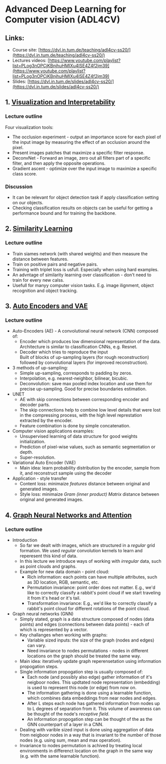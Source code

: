 # Advanced Deep Learning for Computer vision (ADL4CV)

## Links:
* Course site: [https://dvl.in.tum.de/teaching/adl4cv-ss20/](https://dvl.in.tum.de/teaching/adl4cv-ss20/)
* Lectures videos: [https://www.youtube.com/playlist?list=PLog3nOPCjKBnjhuHMIXu4ISE4Z4f2jm39](https://www.youtube.com/playlist?list=PLog3nOPCjKBnjhuHMIXu4ISE4Z4f2jm39)
* Slides: [https://dvl.in.tum.de/slides/adl4cv-ss20/](https://dvl.in.tum.de/slides/adl4cv-ss20/)

## 1. [Visualization and Interpretability](https://www.youtube.com/watch?v=4M-kuW2huqU&list=PLog3nOPCjKBnjhuHMIXu4ISE4Z4f2jm39&index=2)
### Lecture outline
Four visualization tools:
* The occlusion experiment - output an importance score for each pixel of the input image by measuring the effect of an occlusion around the pixel.
* Present images patches that maximize a specific filter response.
* DeconvNet - Forward an image, zero out all filters part of a specific filter, and then apply the opposite operations.
* Gradient ascent - optimize over the input image to maximize a specific class score.

### Discussion
* It can be relevant for object detection task if apply classification setting on our objects.
* Checking classification results on objects can be useful for getting a performance bound and for training the backbone.

## 2. [Similarity Learning](https://www.youtube.com/watch?v=6e65XfwmIWE&list=PLog3nOPCjKBnjhuHMIXu4ISE4Z4f2jm39&index=3)
### Lecture outline
* Train siames network (with shared weights) and then measure the distance between features.
* Train on positive pairs and negative pairs.
* Training with triplet loss is usfull. Especially when using hard examples.
* An advntage of similarity learning over classification - don't need to train for every new calss.
* Usefull for manyy computer vision tasks. E.g. image ilignment, object recognition and object tracking.

## 3. [Auto Encoders and VAE](https://www.youtube.com/watch?v=kdVSCtgHGF8&list=PLog3nOPCjKBnjhuHMIXu4ISE4Z4f2jm39&index=4)
### Lecture outline
* Auto-Encoders (AE) - A convolutional neural network (CNN) composed of: 
  * Encoder which produces low dimensional representation of the data.  
    Architecture is similar to classification CNNs, e.g. Resnet.
  * Decoder which tries to reproduce the input  
    Built of blocks of up-sampling layers (for rough reconstruction) followed by convolutional layers (for improved reconstruction).
* 3 methods of up-sampling:
  * Simple up-sampling, corresponds to padding by zeros.
  * Interpolation, e.g. nearest-neighbor, bilinear, bicubic.
  * Deconvolution: save max pooled index location and use them for precise up-sampling. Good for precise boundaries estimation.
* UNET
  * AE with skip connections between corresponding encoder and decoder parts.
  * The skip connections help to combine low level details that were lost in the compressing process, with the high level represtation extracted by the encoder.
  * Feature combination is done by simple concatenation.
* Computer vision applications examples:
  * Unsupervised learning of data structure for good weights initialization.
  * Prediction of pixel-wise values, such as semantic segmentation or depth.
  * Super-resolution.
* Variational Auto Encoder (VAE)
  * Main idea: learn probability distribution by the encoder, sample from it, and reconstruct sample using the decoder
* Application - style transfer
  * Content loss: minimaize *features* distance between original and generated images.
  * Style loss: minimaize *Gram (inner product) Matrix* distance between original and generated images.

## 4. [Graph Neural Networks and Attention](https://www.youtube.com/watch?v=FbkE7FsHDkc&list=PLog3nOPCjKBnjhuHMIXu4ISE4Z4f2jm39&index=5)
### Lecture outline
* Introduction
  * So far we dealt with images, which are structured in a *regular* grid formation. We used *regular* convolution kernels to learn and reperesent this kind of data.
  * In this lecture we introduce ways of working with *irregular* data, such as point clouds and graphs.
  * Example for new data domain - point cloud:
    * Rich information: each points can have multiple attributes, such as 3D location, RGB, semantic, etc.
    * Permutation invariance: point order does not matter. E.g., we'd like to correctly classify a rabbit's point cloud if we start traveling it from it's head or it's tail.
    * Transformation invariance: E.g., we'd like to correctly classify a rabbit's point cloud for different rotations of the point cloud.
* Graph neural networks (GNN)
  * Simply stated, graph is a data structure composed of nodes (data points) and edges (connections between data points) - each of which is represented by a vector.
  * Key challanges when working with graphs:
    * Variable sized inputs: the size of the graph (nodes and edges) can vary.
    * Need invariance to nodes permutations - nodes in different locations on the graph should be treated the same way.
  * Main idea: iteratively update graph reperensetation using information propogation steps.  
  * Single information propogation step is usually composed of:
    * Each node (and possibly also edge) gather information of it's neigboor nodes. This updtated node representation (embedding) is used to represent this node (or edge) from now on.
    * The information gathering is done using a learnable function, which combines data embeddings from near nodes and edges.
    * After L steps each node has gathered information from nodes up to L degrees of separation from it. This volume of awareness can be thought of the node's *receptive field*.
    * An information propogation step can be thought of the as the GNN counterpart of a layer in a CNN.
  * Dealing with varible sized input is done using aggregation of data from neigboor nodes in a way that is invariant to the number of those nodes (e.g. using sum, mean and max operation).
  * Invariance to nodes permutation is achived by treating local environments in differenct location on the graph in the same way (e.g. with the same learnable function).

